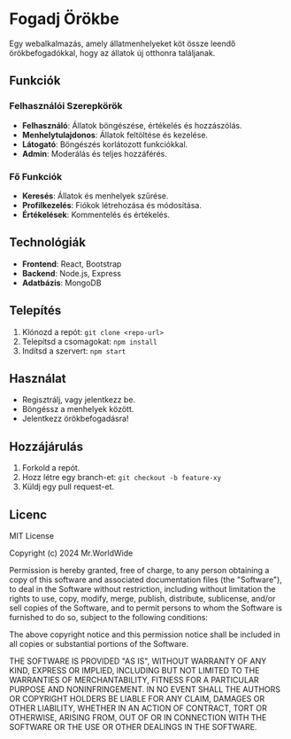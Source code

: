 # Fogadj Örökbe

Egy webalkalmazás, amely állatmenhelyeket köt össze leendő örökbefogadókkal, hogy az állatok új otthonra találjanak.

## Funkciók

### Felhasználói Szerepkörök
- **Felhasználó**: Állatok böngészése, értékelés és hozzászólás.
- **Menhelytulajdonos**: Állatok feltöltése és kezelése.
- **Látogató**: Böngészés korlátozott funkciókkal.
- **Admin**: Moderálás és teljes hozzáférés.

### Fő Funkciók
- **Keresés**: Állatok és menhelyek szűrése.
- **Profilkezelés**: Fiókok létrehozása és módosítása.
- **Értékelések**: Kommentelés és értékelés.

## Technológiák
- **Frontend**: React, Bootstrap
- **Backend**: Node.js, Express
- **Adatbázis**: MongoDB

## Telepítés
1. Klónozd a repót: `git clone <repo-url>`
2. Telepítsd a csomagokat: `npm install`
3. Indítsd a szervert: `npm start`

## Használat
- Regisztrálj, vagy jelentkezz be.
- Böngéssz a menhelyek között.
- Jelentkezz örökbefogadásra!

## Hozzájárulás
1. Forkold a repót.
2. Hozz létre egy branch-et: `git checkout -b feature-xy`
3. Küldj egy pull request-et.

## Licenc
MIT License

Copyright (c) 2024 Mr.WorldWide

Permission is hereby granted, free of charge, to any person obtaining a copy
of this software and associated documentation files (the "Software"), to deal
in the Software without restriction, including without limitation the rights
to use, copy, modify, merge, publish, distribute, sublicense, and/or sell
copies of the Software, and to permit persons to whom the Software is
furnished to do so, subject to the following conditions:

The above copyright notice and this permission notice shall be included in all
copies or substantial portions of the Software.

THE SOFTWARE IS PROVIDED "AS IS", WITHOUT WARRANTY OF ANY KIND, EXPRESS OR
IMPLIED, INCLUDING BUT NOT LIMITED TO THE WARRANTIES OF MERCHANTABILITY,
FITNESS FOR A PARTICULAR PURPOSE AND NONINFRINGEMENT. IN NO EVENT SHALL THE
AUTHORS OR COPYRIGHT HOLDERS BE LIABLE FOR ANY CLAIM, DAMAGES OR OTHER
LIABILITY, WHETHER IN AN ACTION OF CONTRACT, TORT OR OTHERWISE, ARISING FROM,
OUT OF OR IN CONNECTION WITH THE SOFTWARE OR THE USE OR OTHER DEALINGS IN THE
SOFTWARE.
